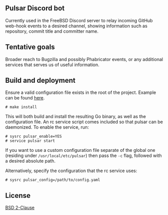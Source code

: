 ## Pulsar Discord bot

Currently used in the FreeBSD Discord server to
relay incoming GitHub web-hook events to a desired
channel, showing information such as repository,
commit title and committer name.

## Tentative goals

Broader reach to Bugzilla and possibly Phabricator
events, or any additional services that serves
us of useful information.

## Build and deployment

Ensure a valid configuration file exists in the root
of the project. Example can be found [here](config.example.yaml).

```console
# make install
```

This will both build and install the resulting Go binary,
as well as the configuration file. An rc service script
comes included so that pulsar can be daemonized.
To enable the service, run:

```console
# sysrc pulsar_enable=YES
# service pulsar start
```

If you want to use a custom configuration file separate
of the global one (residing under `/usr/local/etc/pulsar`)
then pass the `-c` flag, followed with a desired absolute path.

Alternatively, specify the configuration that the rc service
uses:

```console
# sysrc pulsar_config=/path/to/config.yaml
```

## License

[BSD 2-Clause](LICENSE)
